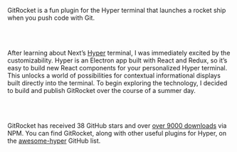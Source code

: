 GitRocket is a fun plugin for the Hyper terminal that launches a rocket ship when you push code with Git.

<br /><br />

After learning about Next’s [Hyper](https://hyper.is/) terminal, I was immediately excited by the customizability. Hyper is an Electron app built with React and Redux, so it’s easy to build new React components for your personalized Hyper terminal. This unlocks a world of possibilities for contextual informational displays built directly into the terminal. To begin exploring the technology, I decided to build and publish GitRocket over the course of a summer day.

<br /><br />

GitRocket has received 38 GitHub stars and over [over 9000 downloads](https://npm-stat.com/charts.html?package=gitrocket&from=2017-07-01) via NPM. You can find GitRocket, along with other useful plugins for Hyper, on the [awesome-hyper](https://github.com/bnb/awesome-hyper) GitHub list.
